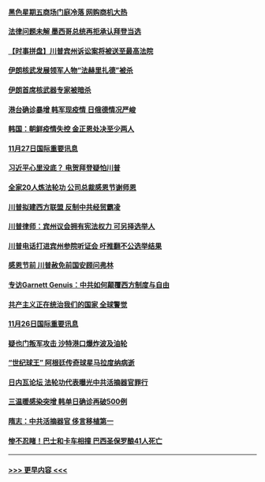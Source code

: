 #### [黑色星期五商场门庭冷落 网购商机大热](../pages/prog202/a102997036.md?t=11281002) 
#### [法律问题未解 墨西哥总统再拒承认拜登当选](../pages/prog202/a102997007.md?t=11281002) 
#### [【时事拼盘】川普宾州诉讼案将被送至最高法院](../pages/prog202/a102997075.md?t=11281002) 
#### [伊朗核武发展领军人物“法赫里扎德”被杀](../pages/prog202/a102997070.md?t=11281002) 
#### [伊朗首席核武器专家被暗杀](../pages/prog202/a102996965.md?t=11281002) 
#### [港台确诊暴增 韩军现疫情 日俄德情况严峻](../pages/prog202/a102996922.md?t=11281002) 
#### [韩国：朝鲜疫情失控 金正恩处决至少两人](../pages/prog202/a102996909.md?t=11281002) 
#### [11月27日国际重要讯息](../pages/prog202/a102996682.md?t=11281002) 
#### [习近平心里没底？ 电贺拜登疑怕川普](../pages/prog202/a102996491.md?t=11281002) 
#### [全家20人炼法轮功 公司总裁感恩节谢师恩](../pages/prog202/a102996387.md?t=11281002) 
#### [川普拟建西方联盟 反制中共经贸霸凌](../pages/prog202/a102996194.md?t=11281002) 
#### [川普律师：宾州议会拥有宪法权力 可另择选举人](../pages/prog202/a102996113.md?t=11281002) 
#### [川普电话打进宾州参院听证会 吁推翻不公选举结果](../pages/prog202/a102995558.md?t=11281002) 
#### [感恩节前 川普赦免前国安顾问弗林](../pages/prog202/a102996116.md?t=11281002) 
#### [专访Garnett Genuis：中共如何颠覆西方制度与自由](../pages/prog202/a102996077.md?t=11281002) 
#### [共产主义正在统治我们的国家 全球警觉](../pages/prog202/a102995914.md?t=11281002) 
#### [11月26日国际重要讯息](../pages/prog202/a102995908.md?t=11281002) 
#### [疑也门叛军攻击 沙特港口爆炸波及油轮](../pages/prog202/a102995793.md?t=11281002) 
#### [“世纪球王” 阿根廷传奇球星马拉度纳病逝](../pages/prog202/a102995757.md?t=11281002) 
#### [日内瓦论坛 法轮功代表曝光中共活摘器官罪行](../pages/prog202/a102995703.md?t=11281002) 
#### [三温暖感染突增 韩单日确诊再破500例](../pages/prog202/a102995687.md?t=11281002) 
#### [隋志：中共活摘器官 侈言移植第一](../pages/prog202/a102995640.md?t=11281002) 
#### [惨不忍睹！巴士和卡车相撞 巴西圣保罗酿41人死亡](../pages/prog202/a102995597.md?t=11281002) 

----
#### [ >>> 更早内容 <<< ](../indexes/prog202-earlier.md)

